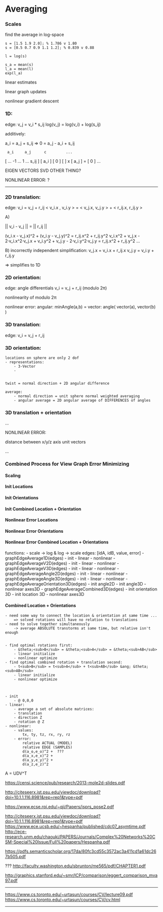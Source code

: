 # Averaging





### Scales

find the average in log-space

```
s = [1.5 1.9 2.0]; % 1.786 v 1.80
s = [0.5 0.7 0.9 1.1 1.2]; % 0.839 v 0.88

l = log(s)

s_a = mean(s)
l_a = mean(l)
exp(l_a)
```









linear estimates



linear graph updates





nonlinear gradient descent




### 1D:

edge:
	v_j = v_i * s_ij
	log(v_j) = log(v_i) + log(s_ij)


additively:


a_i = a_j + s_ij
=>
0 = a_j - a_i + s_ij


	 a_i     a_j      c         ... 
[ ... -1 ...  1  ... s_ij ]   [ a_i ]   [ 0 ]
[                         ] x [ a_j ] = [ 0 ]
                               ...

EIGEN VECTORS
SVD
OTHER THING?


NONLINEAR ERROR:
?



---


### 2D translation:

edge:
	v_i = v_j + r_ij
	< v_i.x , v_i.y >  =  < v_j.x, v_j.y >  +  < r_ij.x, r_ij.y >


A) 

|| v_i - v_j || = || r_ij || 


(v_i.x - v_j.x)^2 + (v_i.y - v_j.y)^2  = r_ij.x^2 + r_ij.y^2
v_i.x^2 + v_j.x - 2&middot;v_i.x^2&middot;v_j.x  +  v_i.y^2 + v_j.y - 2&middot;v_i.y^2&middot;v_j.y  = r_ij.x^2 + r_ij.y^2
...


B) incorrectly independent simplification:
v_j.x = v_i.x + r_ij.x
v_j.y = v_i.y + r_ij.y

=> simplifies to 1D


### 2D orientation:

edge: angle differentials
	v_i = v_j + r_ij (modulo 2&pi;)

nonlinearity of modulo 2&pi;


nonlinear error:
	angular:
		minAngle(a,b)
		= 
	vector:
		angle( vector(a), vector(b) )


### 3D translation:


edge: 
	v_i = v_j + r_ij



### 3D orientation:
	locations on sphere are only 2 dof
	- representations:
		- 3-Vector 
		- 


	twist = normal direction + 2D angular difference

	average:
		- normal direction = unit sphere normal weighted averaging
		- angular average = 2D angular average of DIFFERENCES of angles 




### 3D translation + orientation

...









NONLINEAR ERROR:

distance between x/y/z axis unit vectors


...



### Combined Process for View Graph Error Minimizing


#### Scaling


#### Init Locations


#### Init Orientations


#### Init Combined Location + Orientation


#### Nonlinear Error Locations


#### Nonlinear Error Orientations


#### Nonlinear Error Combined Location + Orientations




functions:
	- scale -> log & log -> scale
	edges: [idA, idB, value, error]
	- graphEdgeAverage1D(edges)
		- init
		- linear
		- nonlinear
	- graphEdgeAverageV2D(edges)
		- init
		- linear
		- nonlinear
	- graphEdgeAverageV3D(edges)
		- init
		- linear
		- nonlinear
	- graphEdgeAverageAngle2D(edges)
		- init
		- linear
		- nonlinear
	- graphEdgeAverageAngle3D(edges)
		- init
		- linear
		- nonlinear
	- graphEdgeAverageOrientation3D(edges)
		- init angle2D
		- init angle3D
		- nonlinear axes3D
	- graphEdgeAverageCombined3D(edges)
		- init orientation 3D
		- init location 3D
		- nonlinear axes3D





#### Combined Location + Orientations
	- need some way to connect the location & orientation at same time ...
		=> solved rotations will have no relation to translations
	- need to solve together simultaneously
		-> average ABSOLUTE transtorms at same time, but relative isn't enough


	- find optimal rotations first:
		- &theta;<sub>B</sub> = &theta;<sub>A</sub> = &theta;<sub>AB</sub>
		- linear initialize
		- nonlinear optimize
	- find optimal combined rotation + translation second:
		- t<sub>B</sub> = t<sub>A</sub> + t<sub>AB</sub> &ang; &theta;<sub>AB</sub>
		- linear initialize
		- nonlinear optimize



	- init
		- @ 0,0,0
	- linear:
		- average a set of absolute matrices:
		- translation
		- direction Z
		- rotation @ Z
	- nonlinear:
		- values:
			tx, ty, tz, rx, ry, rz
		- error:
			relative ACTUAL (MODEL)
			relative EDGE (SAMPLES)
			d(a_o,e_o)^2 +  ??? 
			d(a_x,e_x)^2 + 
			d(a_y,e_y)^2 + 
			d(a_z,e_z)^2




A = UDV^T




https://censi.science/pub/research/2013-mole2d-slides.pdf

http://citeseerx.ist.psu.edu/viewdoc/download?doi=10.1.1.116.8981&rep=rep1&type=pdf


https://www.ecse.rpi.edu/~qji/Papers/isprs_pose2.pdf

http://citeseerx.ist.psu.edu/viewdoc/download?doi=10.1.1.116.8981&rep=rep1&type=pdf
https://www.ece.ucsb.edu/~hespanha/published/cdc07_asymtime.pdf
http://ece-research.unm.edu/chaouki/PAPERS/Journals/Complex%20Networks%20CSM-Special%20Issue/Full%20papers/Hespanha.pdf

https://pdfs.semanticscholar.org/17da/80fc3cd55c3572ac3a411cd1a61dc267b505.pdf





???
http://faculty.washington.edu/sbrunton/me565/pdf/CHAPTER1.pdf

http://graphics.stanford.edu/~smr/ICP/comparison/eggert_comparison_mva97.pdf






---
https://www.cs.toronto.edu/~urtasun/courses/CV/lecture09.pdf
https://www.cs.toronto.edu/~urtasun/courses/CV/cv.html




























---





